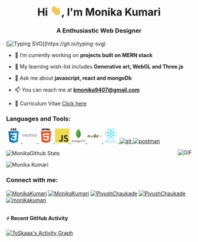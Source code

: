 <h1 align="center">Hi <img src="https://github.com/ABSphreak/ABSphreak/blob/master/gifs/Hi.gif" width="30px">, I'm Monika Kumari</h1>
<h3 align="center">A Enthusiastic Web Designer</h3>




[![Typing SVG](https://readme-typing-svg.herokuapp.com?font=Architects+Daughter&color=FF5733&size=25&center=false&lines=Explorer...;Full+Stack+Web+Developer...)](https://git.io/typing-svg)

- 🔭 I’m currently working on **projects built on MERN stack**

- 🌱 My learning wish-list includes **Generative art, WebGL and Three.js**

- 💬 Ask me about **javascript, react and mongoDb**

- 📫 You can reach me at **kmonika9407@gmail.com**

- 📄 Curriculum Vitae [Click here](https://drive.google.com/file/d/1oX3ggZgt60raClY_DwRHXYj7htVHoFqF/view?usp=sharing)

<h3 align="left">Languages and Tools:</h3>
<p align="left" gap="10px"> </a> <a href="https://www.w3schools.com/css/" target="_blank"> <img src="https://raw.githubusercontent.com/devicons/devicon/master/icons/css3/css3-original-wordmark.svg" alt="css3" width="40" height="40"/> </a> <a href="https://expressjs.com" target="_blank"> 
  <img src="https://raw.githubusercontent.com/devicons/devicon/master/icons/express/express-original-wordmark.svg" alt="express" width="40" height="40"/> </a> <a href="https://www.w3.org/html/" target="_blank"> <img src="https://raw.githubusercontent.com/devicons/devicon/master/icons/html5/html5-original-wordmark.svg" alt="html5" width="40" height="40"/> </a>  <a href="https://developer.mozilla.org/en-US/docs/Web/JavaScript" target="_blank"> 
  <img src="https://raw.githubusercontent.com/devicons/devicon/master/icons/javascript/javascript-original.svg" alt="javascript" width="40" height="40"/> </a> <a href="https://www.mongodb.com/" target="_blank"> <img src="https://raw.githubusercontent.com/devicons/devicon/master/icons/mongodb/mongodb-original-wordmark.svg" alt="mongodb" width="40" height="40"/> </a> <a href="https://nodejs.org" target="_blank"> 
  <img src="https://raw.githubusercontent.com/devicons/devicon/master/icons/nodejs/nodejs-original-wordmark.svg" alt="nodejs" width="40" height="40"/> </a> <a href="https://reactjs.org/" target="_blank"> <img src="https://raw.githubusercontent.com/devicons/devicon/master/icons/react/react-original-wordmark.svg" alt="react" width="40" height="40"/> </a> <a href="https://git-scm.com/" target="_blank" rel="noreferrer"> <img src="https://www.vectorlogo.zone/logos/git-scm/git-scm-icon.svg" alt="git" width="40" height="40"/> </a> <a href="https://postman.com" target="_blank" rel="noreferrer"> <img src="https://www.vectorlogo.zone/logos/getpostman/getpostman-icon.svg" alt="postman" width="40" height="40"/> </a> </p>


<div><img align="center" src="https://github-readme-stats.vercel.app/api?username=monikakumari&include_all_commits=true&count_private=true&show_icons=true&line_height=20&title_color=7A7ADB&icon_color=2234AE&text_color=D3D3D3&bg_color=0,000000,130F40" alt="MonikaGithub Stats">
   <img align="right" alt="GIF" src="https://media.giphy.com/media/836HiJc7pgzy8iNXCn/giphy.gif" />
  <p>
  <img align="left" src="https://github-readme-stats.vercel.app/api/top-langs?username=MonikaKumari&show_icons=true&locale=en&layout=compact" alt="Monika Kumari" /></p>
   
</div>

<!-- <div align="center">


</div> -->
</br>


<h3 align="left">Connect with me:</h3>
<p align="left">

<a href="https://www.linkedin.com/in/monika-kumari-84525a128/" target="blank"><img align="center" src="https://raw.githubusercontent.com/rahuldkjain/github-profile-readme-generator/master/src/images/icons/Social/linked-in-alt.svg" alt="MonikaKumari" height="30" width="40" /></a>
<a href="https://www.instagram.com/monica07940/" target="blank"><img align="center" src="https://raw.githubusercontent.com/rahuldkjain/github-profile-readme-generator/master/src/images/icons/Social/instagram.svg" alt="MonikaKumari" height="30" width="40" /></a>
<a href="https://www.hackerrank.com/kmonika9407" target="blank"><img align="center" src="https://raw.githubusercontent.com/rahuldkjain/github-profile-readme-generator/master/src/images/icons/Social/hackerrank.svg" alt="PiyushChaukade" height="30" width="40" /></a>
<a href="https://leetcode.com/manmoni92019/" target="blank"><img align="center" src="https://raw.githubusercontent.com/rahuldkjain/github-profile-readme-generator/master/src/images/icons/Social/leet-code.svg" alt="PiyushChaukade" height="30" width="40" /></a>
  <a href="https://medium.com/@kmonika9407" target="_blank"><img align="center" src="https://raw.githubusercontent.com/rahuldkjain/github-profile-readme-generator/master/src/images/icons/Social/medium.svg" alt="monikakumari" height="30" width="40" /></a>
</p>



<!-- <p>&nbsp;<img align="center" src="https://github-readme-stats.vercel.app/api?username=tambegaurav&show_icons=true&locale=en" alt="MonikaKumari" /></p>
<br/>
<p><img align="left" src="https://github-readme-stats.vercel.app/api/top-langs?username=tambegaurav&show_icons=true&locale=en&layout=compact" alt="MonikaKumari" /></p> -->

<br/>
 <summary><b>⚡ Recent GitHub Activity</b></summary>
  <br/>
   <a href="https://github.com/monika-4oop"><img alt="7oSkaaa's Activity Graph" src="https://activity-graph.herokuapp.com/graph?username=MonikaKumari&custom_title=MonikaKumari's%20Contribution%20Graph&theme=react-dark" /></a>
  <br/>
